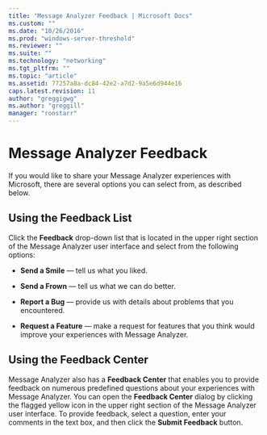 ```yaml
---
title: "Message Analyzer Feedback | Microsoft Docs"
ms.custom: ""
ms.date: "10/26/2016"
ms.prod: "windows-server-threshold"
ms.reviewer: ""
ms.suite: ""
ms.technology: "networking"
ms.tgt_pltfrm: ""
ms.topic: "article"
ms.assetid: 77257a8a-dc84-42e2-a7d2-9a5e6d944e16
caps.latest.revision: 11
author: "greggigwg"
ms.author: "greggill"
manager: "ronstarr"
---
```


# Message Analyzer Feedback

If you would like to share your Message Analyzer experiences with Microsoft, there are several options you can select from, as described below.  
  
## Using the Feedback List  

 Click the **Feedback** drop-down list that is located in the upper right section of the Message Analyzer user interface and select from the following options:  
  
-   **Send a Smile** — tell us what you liked.  
  
-   **Send a Frown** — tell us what we can do better.  
  
-   **Report a Bug** — provide us with details about problems that you encountered.  
  
-   **Request a Feature** — make a request for features that you think would improve your experiences with Message Analyzer.  
  
## Using the Feedback Center  

 Message Analyzer also has a **Feedback Center** that enables you to provide feedback on numerous predefined questions about your experiences with Message Analyzer. You can open the **Feedback Center** dialog by clicking the flagged yellow icon in the upper right section of the Message Analyzer user interface. To provide feedback, select a question, enter your comments in the text box, and then click the **Submit Feedback** button.